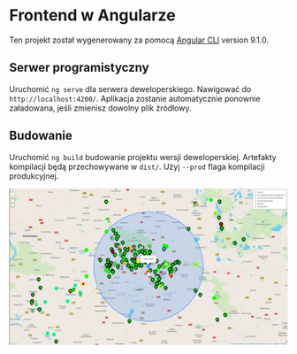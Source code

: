# Frontend w Angularze

Ten projekt został wygenerowany za pomocą [Angular CLI](https://github.com/angular/angular-cli) version 9.1.0.

## Serwer programistyczny

Uruchomić `ng serve` dla serwera deweloperskiego. Nawigować do `http://localhost:4200/`.
Aplikacja zostanie automatycznie ponownie załadowana, jeśli zmienisz dowolny plik źródłowy.

## Budowanie

Uruchomić `ng build` budowanie projektu wersji deweloperskiej.
Artefakty kompilacji będą przechowywane w `dist/`. Użyj `--prod` flaga kompilacji produkcyjnej.

![Image description](images/image.png)

